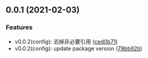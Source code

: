 ## 0.0.1 (2021-02-03)


### Features

* v0.0.2(config): 去掉非必要引用 ([ced0b71](https://github.com/Lxsbw/db-base-sequelize/commit/ced0b71a10c07a8ad404097864e4a76125787e0c))
* v0.0.2(config): update package version ([79bb92b](https://github.com/Lxsbw/db-base-sequelize/commit/79bb92bc571adcebbdcf5d9fd4b09644a76e5a9a))



